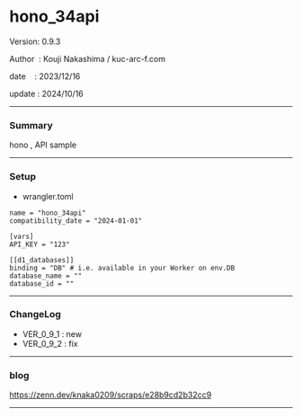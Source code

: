 ﻿# hono_34api

 Version: 0.9.3

 Author  : Kouji Nakashima / kuc-arc-f.com

 date    : 2023/12/16

 update  : 2024/10/16

***
### Summary

hono , API  sample
***
### Setup

* wrangler.toml
```
name = "hono_34api"
compatibility_date = "2024-01-01"

[vars]
API_KEY = "123"

[[d1_databases]]
binding = "DB" # i.e. available in your Worker on env.DB
database_name = ""
database_id = ""
```
***
### ChangeLog
* VER_0_9_1 : new
* VER_0_9_2 : fix

***
### blog 

https://zenn.dev/knaka0209/scraps/e28b9cd2b32cc9

***

